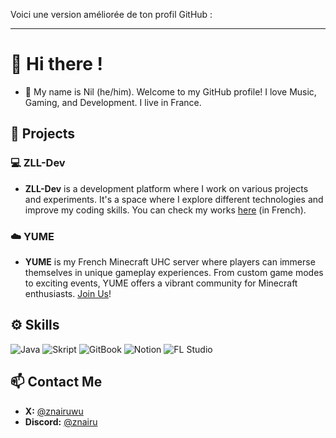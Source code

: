 Voici une version améliorée de ton profil GitHub :

---

# 👋 Hi there !

- 🌱 My name is Nil (he/him). Welcome to my GitHub profile! I love Music, Gaming, and Development. I live in France.

## 👜 Projects

### 💻 ZLL-Dev

- **ZLL-Dev** is a development platform where I work on various projects and experiments. It's a space where I explore different technologies and improve my coding skills. You can check my works [here](https://zll-dev.gitbook.io/docs) (in French).

### ☁️ YUME

- **YUME** is my French Minecraft UHC server where players can immerse themselves in unique gameplay experiences. From custom game modes to exciting events, YUME offers a vibrant community for Minecraft enthusiasts. [Join Us](https://dsc.gg/yumeuhc)!

## ⚙️ Skills

![Java](https://img.shields.io/badge/Java-007396?style=for-the-badge&logo=java&logoColor=white)
![Skript](https://img.shields.io/badge/Skript-4EAA25?style=for-the-badge&logo=skript&logoColor=white)
![GitBook](https://img.shields.io/badge/GitBook-7B36AE?style=for-the-badge&logo=gitbook&logoColor=white)
![Notion](https://img.shields.io/badge/Notion-000000?style=for-the-badge&logo=notion&logoColor=white)
![FL Studio](https://img.shields.io/badge/FL_Studio-FF6600?style=for-the-badge&logo=flstudio&logoColor=white)

## 📫 Contact Me

- **X:** [@znairuwu]([https://twitter.com/votre-twitter](https://x.com/znairuwu))
- **Discord:** [@znairu](discord://-/channels/@me/)
